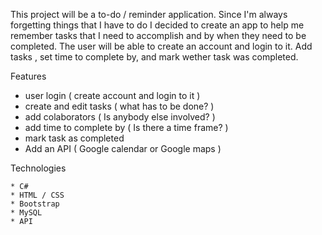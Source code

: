 This project will be a to-do / reminder application. Since I'm always forgetting things that I have to do I decided to create an app to help me remember tasks that I need to accomplish and by when they need to be completed. The user will be able to create an account and login to it. Add tasks , set time to complete by, and mark wether task was completed.

Features

   * user login ( create account and login to it )
   * create and edit tasks ( what has to be done? )
   * add colaborators ( Is anybody else involved? )
   * add time to complete by ( Is there a time frame? )
   * mark task as completed
   * Add an API ( Google calendar or Google maps )

Technologies

    * C#
    * HTML / CSS
    * Bootstrap
    * MySQL
    * API
